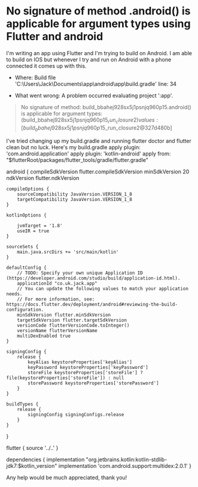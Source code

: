 
# No signature of method .android() is applicable for argument types using Flutter and android

I'm writing an app using Flutter and I'm trying to build on Android.
I am able to build on IOS but whenever I try and run on Android with a phone connected it comes up with this.
* Where:
Build file 'C:\Users\Jack\Documents\app\android\app\build.gradle' line: 34

* What went wrong:
A problem occurred evaluating project ':app'.
> No signature of method: build_bbahej928sx5j1psnjq960p15.android() is applicable for argument types: (build_bbahej928sx5j1psnjq960p15$_run_closure2) values: [build_bbahej928sx5j1psnjq960p15$_run_closure2@327d480b]

I've tried changing up my build.gradle and running flutter doctor and flutter clean but no luck. Here's my build.gradle
apply plugin: 'com.android.application'
apply plugin: 'kotlin-android'
apply from: "$flutterRoot/packages/flutter_tools/gradle/flutter.gradle"

android {
    compileSdkVersion flutter.compileSdkVersion
    minSdkVersion 20
    ndkVersion flutter.ndkVersion

    compileOptions {
        sourceCompatibility JavaVersion.VERSION_1_8
        targetCompatibility JavaVersion.VERSION_1_8
    }

    kotlinOptions {

        jvmTarget = '1.8'
        useIR = true
    }

    sourceSets {
        main.java.srcDirs += 'src/main/kotlin'
    }

    defaultConfig {
        // TODO: Specify your own unique Application ID (https://developer.android.com/studio/build/application-id.html).
        applicationId "co.uk.jack.app"
        // You can update the following values to match your application needs.
        // For more information, see: https://docs.flutter.dev/deployment/android#reviewing-the-build-configuration.
        minSdkVersion flutter.minSdkVersion
        targetSdkVersion flutter.targetSdkVersion
        versionCode flutterVersionCode.toInteger()
        versionName flutterVersionName
        multiDexEnabled true
    }

    signingConfig {
        release {
            keyAlias keystoreProperties['keyAlias']
            keyPassword keystoreProperties['keyPassword']
            storeFile keystoreProperties['storeFile'] ? file(keystoreProperties['storeFile']) : null
            storePassword keystoreProperties['storePassword']
        }
    }

    buildTypes {
        release {
            signingConfig signingConfigs.release
        }
    }
}

flutter {
    source '../..'
}

dependencies {
    implementation "org.jetbrains.kotlin:kotlin-stdlib-jdk7:$kotlin_version"
    implementation 'com.android.support:multidex:2.0.1'
}

Any help would be much appreciated, thank you!

        